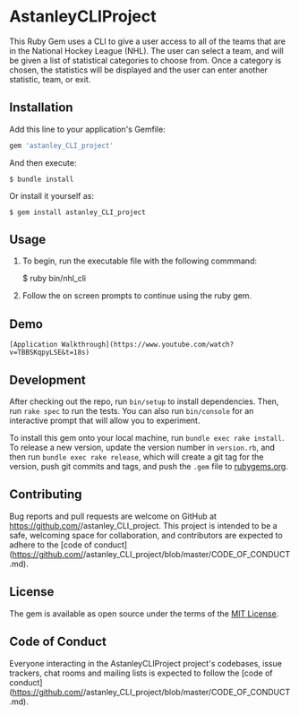 # AstanleyCLIProject

This Ruby Gem uses a CLI to give a user access to all of the teams that are in the National Hockey League (NHL). The user can select a team, and will be given a list of statistical categories to choose from. Once a category is chosen, the statistics will be displayed and the user can enter another statistic, team, or exit. 

## Installation

Add this line to your application's Gemfile:

```ruby
gem 'astanley_CLI_project'
```

And then execute:

    $ bundle install

Or install it yourself as:

    $ gem install astanley_CLI_project

## Usage

1) To begin, run the executable file with the following commmand: 

    $ ruby bin/nhl_cli

2) Follow the on screen prompts to continue using the ruby gem. 

## Demo
    [Application Walkthrough](https://www.youtube.com/watch?v=TBBSKqpyLSE&t=18s)


## Development

After checking out the repo, run `bin/setup` to install dependencies. Then, run `rake spec` to run the tests. You can also run `bin/console` for an interactive prompt that will allow you to experiment.

To install this gem onto your local machine, run `bundle exec rake install`. To release a new version, update the version number in `version.rb`, and then run `bundle exec rake release`, which will create a git tag for the version, push git commits and tags, and push the `.gem` file to [rubygems.org](https://rubygems.org).

## Contributing

Bug reports and pull requests are welcome on GitHub at https://github.com/<github username>/astanley_CLI_project. This project is intended to be a safe, welcoming space for collaboration, and contributors are expected to adhere to the [code of conduct](https://github.com/<github username>/astanley_CLI_project/blob/master/CODE_OF_CONDUCT.md).


## License

The gem is available as open source under the terms of the [MIT License](https://opensource.org/licenses/MIT).

## Code of Conduct

Everyone interacting in the AstanleyCLIProject project's codebases, issue trackers, chat rooms and mailing lists is expected to follow the [code of conduct](https://github.com/<github username>/astanley_CLI_project/blob/master/CODE_OF_CONDUCT.md).

